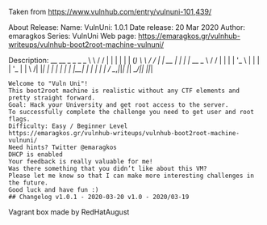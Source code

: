 Taken from https://www.vulnhub.com/entry/vulnuni-101,439/ 

About Release:
    Name: VulnUni: 1.0.1
    Date release: 20 Mar 2020
    Author: emaragkos
    Series: VulnUni
    Web page: https://emaragkos.gr/vulnhub-writeups/vulnhub-boot2root-machine-vulnuni/

Description:
     __      __    _         _    _       _ 
     \ \    / /   | |       | |  | |     (_)
      \ \  / /   _| |_ __   | |  | |_ __  _ 
       \ \/ / | | | | '_ \  | |  | | '_ \| |
        \  /| |_| | | | | | | |__| | | | | |
         \/  \__,_|_|_| |_|  \____/|_| |_|_|

    Welcome to "Vuln Uni"!
    This boot2root machine is realistic without any CTF elements and pretty straight forward.
    Goal: Hack your University and get root access to the server.
    To successfully complete the challenge you need to get user and root flags.
    Difficulty: Easy / Beginner Level
    https://emaragkos.gr/vulnhub-writeups/vulnhub-boot2root-machine-vulnuni/
    Need hints? Twitter @emaragkos
    DHCP is enabled
    Your feedback is really valuable for me!
    Was there something that you didn’t like about this VM?
    Please let me know so that I can make more interesting challenges in the future.
    Good luck and have fun :)
    ## Changelog v1.0.1 - 2020-03-20 v1.0 - 2020/03-19 

Vagrant box made by RedHatAugust
